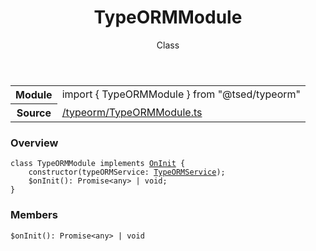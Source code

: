 
<header class="symbol-info-header"><h1 id="typeormmodule">TypeORMModule</h1><label class="symbol-info-type-label class">Class</label></header>
<!-- summary -->
<section class="symbol-info"><table class="is-full-width"><tbody><tr><th>Module</th><td><div class="lang-typescript"><span class="token keyword">import</span> { TypeORMModule }&nbsp;<span class="token keyword">from</span>&nbsp;<span class="token string">"@tsed/typeorm"</span></div></td></tr><tr><th>Source</th><td><a href="https://github.com/Romakita/ts-express-decorators/blob/v4.30.0/src//typeorm/TypeORMModule.ts#L0-L0">/typeorm/TypeORMModule.ts</a></td></tr></tbody></table></section>
<!-- overview -->


### Overview


<pre><code class="typescript-lang "><span class="token keyword">class</span> TypeORMModule <span class="token keyword">implements</span> <a href="#api/common/di/oninit"><span class="token">OnInit</span></a> <span class="token punctuation">{</span>
    <span class="token keyword">constructor</span><span class="token punctuation">(</span>typeORMService<span class="token punctuation">:</span> <a href="#api/typeorm/typeormservice"><span class="token">TypeORMService</span></a><span class="token punctuation">)</span><span class="token punctuation">;</span>
    $<span class="token function">onInit</span><span class="token punctuation">(</span><span class="token punctuation">)</span><span class="token punctuation">:</span> Promise<<span class="token keyword">any</span>> | <span class="token keyword">void</span><span class="token punctuation">;</span>
<span class="token punctuation">}</span></code></pre>


<!-- Parameters -->

<!-- Description -->

<!-- Members -->







### Members



<div class="method-overview">
<pre><code class="typescript-lang ">$<span class="token function">onInit</span><span class="token punctuation">(</span><span class="token punctuation">)</span><span class="token punctuation">:</span> Promise<<span class="token keyword">any</span>> | <span class="token keyword">void</span></code></pre>
</div>








